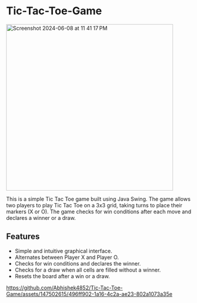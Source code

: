 # Tic-Tac-Toe-Game

<img width="448" alt="Screenshot 2024-06-08 at 11 41 17 PM" src="https://github.com/Abhishek4852/Tic-Tac-Toe-Game/assets/147502615/15b26fb2-c03b-4d2e-a0ad-0c8ce1ced168">

This is a simple Tic Tac Toe game built using Java Swing. The game allows two players to play Tic Tac Toe on a 3x3 grid, taking turns to place their markers (X or O). The game checks for win conditions after each move and declares a winner or a draw.

## Features

- Simple and intuitive graphical interface.
- Alternates between Player X and Player O.
- Checks for win conditions and declares the winner.
- Checks for a draw when all cells are filled without a winner.
- Resets the board after a win or a draw.

https://github.com/Abhishek4852/Tic-Tac-Toe-Game/assets/147502615/496ff902-1a16-4c2a-ae23-802a1073a35e

